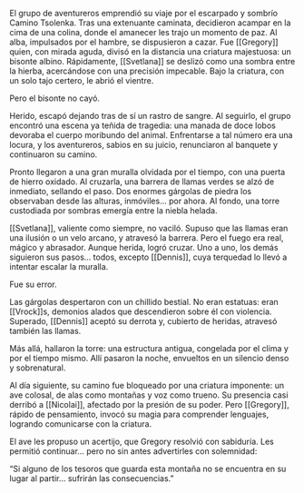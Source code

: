 El grupo de aventureros emprendió su viaje por el escarpado y sombrío Camino Tsolenka. Tras una extenuante caminata, decidieron acampar en la cima de una colina, donde el amanecer les trajo un momento de paz. Al alba, impulsados por el hambre, se dispusieron a cazar. Fue [[Gregory]] quien, con mirada aguda, divisó en la distancia una criatura majestuosa: un bisonte albino. Rápidamente, [[Svetlana]] se deslizó como una sombra entre la hierba, acercándose con una precisión impecable. Bajo la criatura, con un solo tajo certero, le abrió el vientre.

Pero el bisonte no cayó.

Herido, escapó dejando tras de sí un rastro de sangre. Al seguirlo, el grupo encontró una escena ya teñida de tragedia: una manada de doce lobos devoraba el cuerpo moribundo del animal. Enfrentarse a tal número era una locura, y los aventureros, sabios en su juicio, renunciaron al banquete y continuaron su camino.

Pronto llegaron a una gran muralla olvidada por el tiempo, con una puerta de hierro oxidado. Al cruzarla, una barrera de llamas verdes se alzó de inmediato, sellando el paso. Dos enormes gárgolas de piedra los observaban desde las alturas, inmóviles… por ahora. Al fondo, una torre custodiada por sombras emergía entre la niebla helada.

[[Svetlana]], valiente como siempre, no vaciló. Supuso que las llamas eran una ilusión o un velo arcano, y atravesó la barrera. Pero el fuego era real, mágico y abrasador. Aunque herida, logró cruzar. Uno a uno, los demás siguieron sus pasos… todos, excepto [[Dennis]], cuya terquedad lo llevó a intentar escalar la muralla.

Fue su error.

Las gárgolas despertaron con un chillido bestial. No eran estatuas: eran [[Vrock]]s, demonios alados que descendieron sobre él con violencia. Superado, [[Dennis]] aceptó su derrota y, cubierto de heridas, atravesó también las llamas.

Más allá, hallaron la torre: una estructura antigua, congelada por el clima y por el tiempo mismo. Allí pasaron la noche, envueltos en un silencio denso y sobrenatural.

Al día siguiente, su camino fue bloqueado por una criatura imponente: un ave colosal, de alas como montañas y voz como trueno. Su presencia casi derribó a [[Nicolai]], afectado por la presión de su poder. Pero [[Gregory]], rápido de pensamiento, invocó su magia para comprender lenguajes, logrando comunicarse con la criatura.

El ave les propuso un acertijo, que Gregory resolvió con sabiduría. Les permitió continuar… pero no sin antes advertirles con solemnidad:

“Si alguno de los tesoros que guarda esta montaña no se encuentra en su lugar al partir… sufrirán las consecuencias.”
